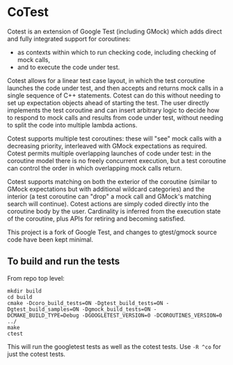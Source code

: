 # CoTest

Cotest is an extension of Google Test (including GMock) which adds direct and fully integrated support for coroutines:
 - as contexts within which to run checking code, including checking of mock calls,
 - and to execute the code under test.

Cotest allows for a linear test case layout, in which the test coroutine launches the code under test, and then accepts and returns mock calls in a single sequence 
of C++ statements. Cotest can do this without needing to set up expectation objects ahead of starting the test. The user directly implements the test coroutine 
and can insert arbitrary logic to decide how to respond to mock calls and results from code under test, without needing to split the code into multiple lambda actions.

Cotest supports multiple test coroutines: these will "see" mock calls with a decreasing priority, interleaved with GMock expectations as required.
Cotest permits multiple overlapping launches of code under test: in the coroutine model there is no freely concurrent execution, 
but a test coroutine can control the order in which overlapping mock calls return.
 
Cotest supports matching on both the exterior of the coroutine (similar to GMock expectations but with additional wildcard categories) and the interior 
(a test coroutine can "drop" a mock call and GMock's matching search will continue). Cotest actions are simply coded directly into the coroutine body by the user. 
Cardinality is inferred from the execution state of the coroutine, plus APIs for retiring and becoming satisfied.
  
This project is a fork of Google Test, and changes to gtest/gmock source code have been kept minimal. 

## To build and run the tests

From repo top level:
```
mkdir build
cd build
cmake -Dcoro_build_tests=ON -Dgtest_build_tests=ON -Dgtest_build_samples=ON -Dgmock_build_tests=ON -DCMAKE_BUILD_TYPE=Debug -DGOOGLETEST_VERSION=0 -DCOROUTINES_VERSION=0 ../
make
ctest
```
This will run the googletest tests as well as the cotest tests. Use `-R ^co` for just the cotest tests.
